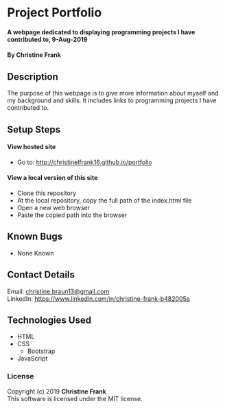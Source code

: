 # Project Portfolio

#### A webpage dedicated to displaying programming projects I have contributed to, 9-Aug-2019

#### By Christine Frank

## Description
The purpose of this webpage is to give more information about myself and my background and skills. It includes links to programming projects I have contributed to.

## Setup Steps
#### View hosted site
* Go to: http://christinelfrank16.github.io/portfolio

#### View a local version of this site
* Clone this repository
* At the local repository, copy the full path of the index.html file
* Open a new web browser
* Paste the copied path into the browser

## Known Bugs
* None Known

## Contact Details
Email: christine.braun13@gmail.com  
LinkedIn: https://www.linkedin.com/in/christine-frank-b482005a

## Technologies Used
* HTML
* CSS
  * Bootstrap
* JavaScript

### License
Copyright (c) 2019 **Christine Frank**  
This software is licensed under the MIT license.
